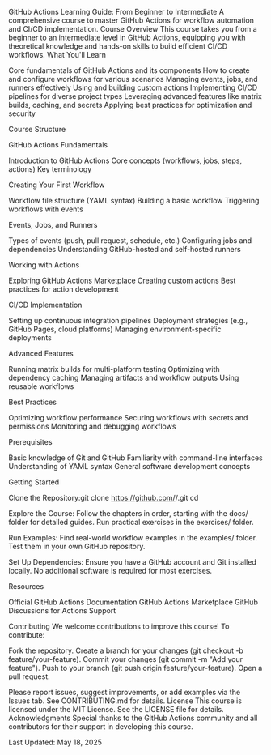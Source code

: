 GitHub Actions Learning Guide: From Beginner to Intermediate
A comprehensive course to master GitHub Actions for workflow automation and CI/CD implementation.
Course Overview
This course takes you from a beginner to an intermediate level in GitHub Actions, equipping you with theoretical knowledge and hands-on skills to build efficient CI/CD workflows.
What You'll Learn

Core fundamentals of GitHub Actions and its components
How to create and configure workflows for various scenarios
Managing events, jobs, and runners effectively
Using and building custom actions
Implementing CI/CD pipelines for diverse project types
Leveraging advanced features like matrix builds, caching, and secrets
Applying best practices for optimization and security

Course Structure

GitHub Actions Fundamentals

Introduction to GitHub Actions
Core concepts (workflows, jobs, steps, actions)
Key terminology


Creating Your First Workflow

Workflow file structure (YAML syntax)
Building a basic workflow
Triggering workflows with events


Events, Jobs, and Runners

Types of events (push, pull request, schedule, etc.)
Configuring jobs and dependencies
Understanding GitHub-hosted and self-hosted runners


Working with Actions

Exploring GitHub Actions Marketplace
Creating custom actions
Best practices for action development


CI/CD Implementation

Setting up continuous integration pipelines
Deployment strategies (e.g., GitHub Pages, cloud platforms)
Managing environment-specific deployments


Advanced Features

Running matrix builds for multi-platform testing
Optimizing with dependency caching
Managing artifacts and workflow outputs
Using reusable workflows


Best Practices

Optimizing workflow performance
Securing workflows with secrets and permissions
Monitoring and debugging workflows



Prerequisites

Basic knowledge of Git and GitHub
Familiarity with command-line interfaces
Understanding of YAML syntax
General software development concepts

Getting Started

Clone the Repository:git clone https://github.com/<your-username>/<repository-name>.git
cd <repository-name>


Explore the Course:
Follow the chapters in order, starting with the docs/ folder for detailed guides.
Run practical exercises in the exercises/ folder.


Run Examples:
Find real-world workflow examples in the examples/ folder.
Test them in your own GitHub repository.


Set Up Dependencies:
Ensure you have a GitHub account and Git installed locally.
No additional software is required for most exercises.



Resources

Official GitHub Actions Documentation
GitHub Actions Marketplace
GitHub Discussions for Actions Support

Contributing
We welcome contributions to improve this course! To contribute:

Fork the repository.
Create a branch for your changes (git checkout -b feature/your-feature).
Commit your changes (git commit -m "Add your feature").
Push to your branch (git push origin feature/your-feature).
Open a pull request.

Please report issues, suggest improvements, or add examples via the Issues tab. See CONTRIBUTING.md for details.
License
This course is licensed under the MIT License. See the LICENSE file for details.
Acknowledgments
Special thanks to the GitHub Actions community and all contributors for their support in developing this course.

Last Updated: May 18, 2025

